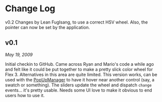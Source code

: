 Change Log
==========
v0.2
Changes by Lean Fuglsang, to use a correct HSV wheel. Also, the pointer can now be set by the application.

v0.1
----

*May 19, 2009*

Initial checkin to GitHub. Came across Ryan and Mario's code a while ago and
felt like it could be put together to make a pretty slick color wheel for
Flex 3. Alternatives in this area are quite limited. This version works, can
be used with the [PopUpManager][1] to have it hover near another control
(say, a swatch or something). The sliders update the wheel and dispatch
`change` events... it's pretty usable. Needs some UI love to make it obvious
to end users how to use it.

[1]: http://www.igorcosta.com/flex3/doc/mx/managers/PopUpManager.html
